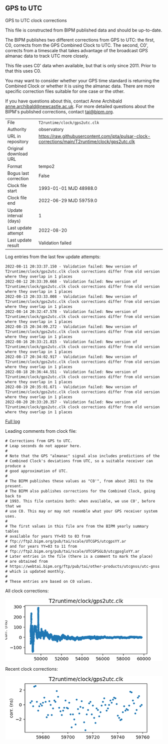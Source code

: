 
## GPS to UTC

GPS to UTC clock corrections

This file is constructed from BIPM published data and should be up-to-date.

The BIPM publishes two different corrections from GPS to UTC:
the first, C0, corrects from the GPS Combined Clock to UTC. The second,
C0', corrects from a timescale that takes advantage of the broadcast
GPS almanac data to track UTC more closely.

This file uses C0' data when available, but that is only since 2011.
Prior to that this uses C0.

You may want to consider whether your GPS time standard is returning
the Combined Clock or whether it is using the almanac data. There are
more specific correction files suitable for one case or the other.

If you have questions about this, contact Anne Archibald
<anne.archibald@newcastle.ac.uk>. For more detailed questions
about the BIPM's published corrections, contact <tai@bipm.org>.

|     |     |
|:--- |:--- |
| File | `T2runtime/clock/gps2utc.clk` |
| Authority | observatory |
| URL in repository | <https://raw.githubusercontent.com/ipta/pulsar-clock-corrections/main/T2runtime/clock/gps2utc.clk> |
| Original download URL | <None> |
| Format | tempo2 |
| Bogus last correction | False |
| Clock file start | 1993-01-01 MJD 48988.0 |
| Clock file end | 2022-06-29 MJD 59759.0 |
| Update interval (days) | 1 |
| Last update attempt | 2022-08-20 |
| Last update result | Validation failed |

Log entries from the last few update attempts:
```
2022-08-11 20:33:37.150 - Validation failed: New version of T2runtime/clock/gps2utc.clk clock corrections differ from old version where they overlap in 1 places
2022-08-12 20:33:39.668 - Validation failed: New version of T2runtime/clock/gps2utc.clk clock corrections differ from old version where they overlap in 1 places
2022-08-13 20:33:33.008 - Validation failed: New version of T2runtime/clock/gps2utc.clk clock corrections differ from old version where they overlap in 1 places
2022-08-14 20:32:47.578 - Validation failed: New version of T2runtime/clock/gps2utc.clk clock corrections differ from old version where they overlap in 1 places
2022-08-15 20:34:09.272 - Validation failed: New version of T2runtime/clock/gps2utc.clk clock corrections differ from old version where they overlap in 1 places
2022-08-16 20:33:21.815 - Validation failed: New version of T2runtime/clock/gps2utc.clk clock corrections differ from old version where they overlap in 1 places
2022-08-17 20:34:02.917 - Validation failed: New version of T2runtime/clock/gps2utc.clk clock corrections differ from old version where they overlap in 1 places
2022-08-18 20:36:44.551 - Validation failed: New version of T2runtime/clock/gps2utc.clk clock corrections differ from old version where they overlap in 1 places
2022-08-19 20:35:01.671 - Validation failed: New version of T2runtime/clock/gps2utc.clk clock corrections differ from old version where they overlap in 1 places
2022-08-20 20:33:20.357 - Validation failed: New version of T2runtime/clock/gps2utc.clk clock corrections differ from old version where they overlap in 1 places
```
[Full log](https://raw.githubusercontent.com/ipta/pulsar-clock-corrections/main/log/T2runtime/clock/gps2utc.clk.log)

Leading comments from clock file:

    # Corrections from GPS to UTC.
    # Leap seconds do not appear here.
    #
    # Note that the GPS "almanac" signal also includes predictions of the
    # Combined Clock's deviations from UTC, so a suitable receiver can produce a
    # good approximation of UTC.
    #
    # The BIPM publishes these values as "C0'", from about 2011 to the present.
    # The BIPM also publishes corrections for the Combined Clock, going back to
    # 1993. This file contains both: when available, we use C0', before that we
    # use C0. This may or may not resemble what your GPS receiver system uses.
    #
    # The first values in this file are from the BIPM yearly summary tables
    # available for years YY=93 to 03 from
    # ftp://ftp2.bipm.org/pub/tai/scale/UTCGPS/utcgpsYY.ar
    # and for years YY=03 to 11 from
    # ftp://ftp2.bipm.org/pub/tai/scale/UTCGPSGLO/utcgpsgloYY.ar
    # Later entries in the file (there is a comment to mark the place)
    # are obtained from
    # https://webtai.bipm.org/ftp/pub/tai/other-products/utcgnss/utc-gnss
    # which is updated monthly.
    #
    # These entries are based on C0 values.



All clock corrections:

![plot of all clock corrections](gps2utc.clk.png "All corrections")

Recent clock corrections:

![plot of recent clock corrections](gps2utc.clk.short.png "Recent corrections")

